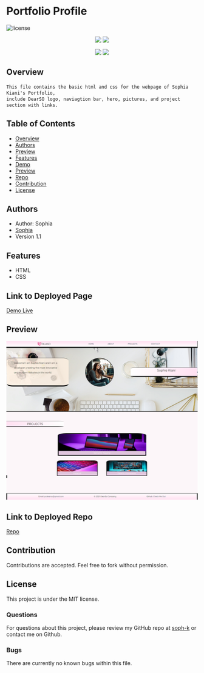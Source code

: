 # Portfolio Profile

![license](https://img.shields.io/badge/license-MIT-red)

<p align="center">
    <img src="https://img.shields.io/github/repo-size/soph-k/sophk_portfolio_profile"/>
    <img src="https://img.shields.io/github/last-commit/soph-k/sophk_portfolio_profile"/>
</p>
<p align="center">
    <img src="https://img.shields.io/badge/HTML-yellow/"/>
    <img src="https://img.shields.io/badge/CSS-gray"/>
</p>


## Overview
    This file contains the basic html and css for the webpage of Sophia Kiani's Portfolio, 
    include DearSO logo, naviagtion bar, hero, pictures, and project section with links. 


## Table of Contents
- [Overview](#overview)
- [Authors](#authors)
- [Preview](#preview)
- [Features](#features)
- [Demo](#linktodeployedpage)
- [Preview](#preview)
- [Repo](#linktodeployedrepo)
- [Contribution](#contribution)
- [License](#license)


## Authors
- Author: Sophia
- [Sophia](https://github.com/soph-k)
- Version 1.1


## Features
- HTML
- CSS


## Link to Deployed Page
[Demo Live](https://soph-k.github.io/sophk_portfolio_profile/)


## Preview
![Preview](./assets/images/screenshot.png)

    
## Link to Deployed Repo
[Repo](https://github.com/soph-k/sophia_kiani_portfolio_profile/)


## Contribution
Contributions are accepted. Feel free to fork without permission.


## License
This project is under the MIT license.


### Questions
For questions about this project, please review my GitHub repo at [soph-k](https://github.com/soph-k) or contact me on Github.
 

### Bugs
There are currently no known bugs within this file.
